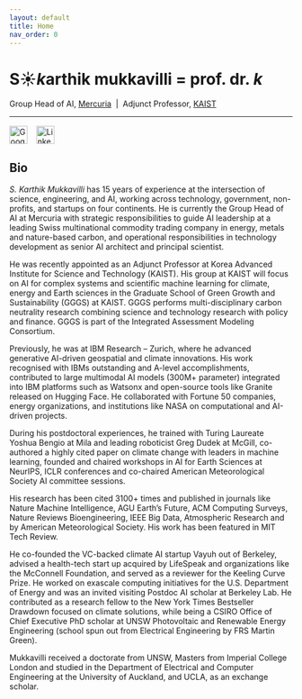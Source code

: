 ```yaml
---
layout: default
title: Home
nav_order: 0
---
```


# S☀️*k*arthik mukkavilli = prof. dr. *k*

Group Head of AI, [Mercuria](https://www.mercuria.com) &nbsp;|&nbsp; Adjunct Professor, [KAIST](https://gggs.kaist.ac.kr)

---

<div style="display:flex; gap:1rem; margin-top:1rem">
  <a href="https://scholar.google.com/citations?user=DKFiD7cAAAAJ" title="Google Scholar">
    <img src="https://cdn.jsdelivr.net/gh/simple-icons/simple-icons/icons/googlescholar.svg"
         alt="Google Scholar" width="32">
  </a>
  <a href="https://www.linkedin.com/in/YOUR_HANDLE" title="Linked In">
    <img src="https://cdn.jsdelivr.net/gh/simple-icons/simple-icons/icons/linkedin.svg"
         alt="Linked In" width="32">
  </a>
</div>

## Bio

*S. Karthik Mukkavilli* has 15 years of experience at the intersection of science, engineering, and AI, working across technology, government, non-profits, and startups on four continents. He is currently the Group Head of AI at Mercuria with strategic responsibilities to guide AI leadership at a leading Swiss multinational commodity trading company in energy, metals and nature-based carbon, and operational responsibilities in technology development as senior AI architect and principal scientist. 

He was recently appointed as an Adjunct Professor at Korea Advanced Institute for Science and Technology (KAIST). His group at KAIST will focus on AI for complex systems and scientific machine learning for climate, energy and Earth sciences in the Graduate School of Green Growth and Sustainability (GGGS) at KAIST. GGGS performs multi-disciplinary carbon neutrality research combining science and technology research with policy and finance. GGGS is part of the Integrated Assessment Modeling Consortium.

Previously, he was at IBM Research – Zurich, where he advanced generative AI-driven geospatial and climate innovations. His work recognised with IBMs outstanding and A-level accomplishments, contributed to large multimodal AI models (300M+ parameter) integrated into IBM platforms such as Watsonx and open-source tools like Granite released on Hugging Face. He collaborated with Fortune 50 companies, energy organizations, and institutions like NASA on computational and AI-driven projects.

During his postdoctoral experiences, he trained with Turing Laureate Yoshua Bengio at Mila and leading roboticist Greg Dudek at McGill, co-authored a highly cited paper on climate change with leaders in machine learning, founded and chaired workshops in AI for Earth Sciences at NeurIPS, ICLR conferences and co-chaired American Meteorological Society AI committee sessions.

His research has been cited 3100+ times and published in journals like Nature Machine Intelligence, AGU Earth’s Future, ACM Computing Surveys, Nature Reviews Bioengineering, IEEE Big Data, Atmospheric Research and by American Meteorological Society. His work has been featured in MIT Tech Review. 

He co-founded the VC-backed climate AI startup Vayuh out of Berkeley, advised a health-tech start up acquired by LifeSpeak and organizations like the McConnell Foundation, and served as a reviewer for the Keeling Curve Prize. He worked on exascale computing initiatives for the U.S. Department of Energy and was an invited visiting Postdoc AI scholar at Berkeley Lab. He contributed as a research fellow to the New York Times Bestseller Drawdown focused on climate solutions, while being a CSIRO Office of Chief Executive PhD scholar at UNSW Photovoltaic and Renewable Energy Engineering (school spun out from Electrical Engineering by FRS Martin Green).

Mukkavilli received a doctorate from UNSW, Masters from Imperial College London and studied in the Department of Electrical and Computer Engineering at the University of Auckland, and UCLA, as an exchange scholar.
